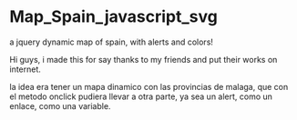 Map_Spain_javascript_svg
========================

a jquery dynamic map of spain, with alerts and colors!

Hi guys, i made this for say thanks to my friends and put their works on internet.

la idea era tener un mapa dinamico con las provincias de malaga, que con el metodo onclick pudiera llevar a otra parte, ya sea un alert, como un enlace, como una variable.
